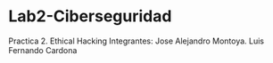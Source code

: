# Lab2-Ciberseguridad
Practica 2. Ethical Hacking
Integrantes: Jose Alejandro Montoya. Luis Fernando Cardona
